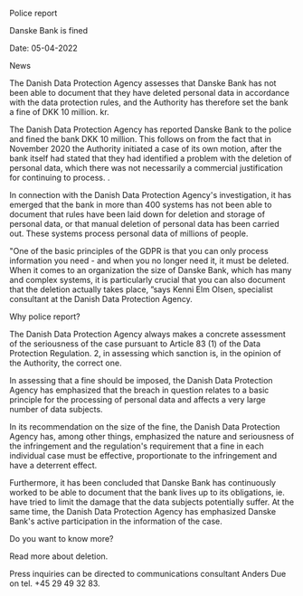 Police report

Danske Bank is fined

Date: 05-04-2022

News

The Danish Data Protection Agency assesses that Danske Bank has not been able to document that they have deleted personal data in accordance with the data protection rules, and the Authority has therefore set the bank a fine of DKK 10 million. kr.

The Danish Data Protection Agency has reported Danske Bank to the police and fined the bank DKK 10 million. This follows on from the fact that in November 2020 the Authority initiated a case of its own motion, after the bank itself had stated that they had identified a problem with the deletion of personal data, which there was not necessarily a commercial justification for continuing to process. .

In connection with the Danish Data Protection Agency's investigation, it has emerged that the bank in more than 400 systems has not been able to document that rules have been laid down for deletion and storage of personal data, or that manual deletion of personal data has been carried out. These systems process personal data of millions of people.

"One of the basic principles of the GDPR is that you can only process information you need - and when you no longer need it, it must be deleted. When it comes to an organization the size of Danske Bank, which has many and complex systems, it is particularly crucial that you can also document that the deletion actually takes place, ”says Kenni Elm Olsen, specialist consultant at the Danish Data Protection Agency.

Why police report?

The Danish Data Protection Agency always makes a concrete assessment of the seriousness of the case pursuant to Article 83 (1) of the Data Protection Regulation. 2, in assessing which sanction is, in the opinion of the Authority, the correct one.

In assessing that a fine should be imposed, the Danish Data Protection Agency has emphasized that the breach in question relates to a basic principle for the processing of personal data and affects a very large number of data subjects.

In its recommendation on the size of the fine, the Danish Data Protection Agency has, among other things, emphasized the nature and seriousness of the infringement and the regulation's requirement that a fine in each individual case must be effective, proportionate to the infringement and have a deterrent effect.

Furthermore, it has been concluded that Danske Bank has continuously worked to be able to document that the bank lives up to its obligations, ie. have tried to limit the damage that the data subjects potentially suffer. At the same time, the Danish Data Protection Agency has emphasized Danske Bank's active participation in the information of the case.

Do you want to know more?

Read more about deletion.

Press inquiries can be directed to communications consultant Anders Due on tel. +45 29 49 32 83.
